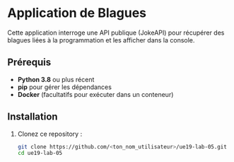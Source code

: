 # Application de Blagues

Cette application interroge une API publique (JokeAPI) pour récupérer des blagues liées à la programmation et les afficher dans la console.

## Prérequis

- **Python 3.8** ou plus récent
- **pip** pour gérer les dépendances
- **Docker** (facultatifs pour exécuter dans un conteneur)

## Installation

1. Clonez ce repository :
   ```bash
   git clone https://github.com/<ton_nom_utilisateur>/ue19-lab-05.git
   cd ue19-lab-05
